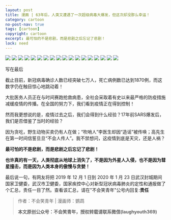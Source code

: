 ```yaml
---
layout: post
title: 漫画 | 63年后，人类又遭遇了一次超级病毒大爆发，但这次却没那么幸运！
category: cartoon
no-post-nav: true
tags: [cartoon]
copyright: cartoon
excerpt: 最可怕的不是悲剧，而是悲剧之后忘记了悲剧！
lock: need
---
```


![](http://favorites.ren/assets/images/2020/cartoon/supervirus01.jpeg)
![](http://favorites.ren/assets/images/2020/cartoon/supervirus02.jpeg)
![](http://favorites.ren/assets/images/2020/cartoon/supervirus03.jpeg)
![](http://favorites.ren/assets/images/2020/cartoon/supervirus04.jpeg)
![](http://favorites.ren/assets/images/2020/cartoon/supervirus05.jpeg)
![](http://favorites.ren/assets/images/2020/cartoon/supervirus06.jpeg)
![](http://favorites.ren/assets/images/2020/cartoon/supervirus07.jpeg)
![](http://favorites.ren/assets/images/2020/cartoon/supervirus08.jpeg)
![](http://favorites.ren/assets/images/2020/cartoon/supervirus09.jpeg)
![](http://favorites.ren/assets/images/2020/cartoon/supervirus10.jpeg)
![](http://favorites.ren/assets/images/2020/cartoon/supervirus11.jpeg)
![](http://favorites.ren/assets/images/2020/cartoon/supervirus12.jpeg)
![](http://favorites.ren/assets/images/2020/cartoon/supervirus13.jpeg)
![](http://favorites.ren/assets/images/2020/cartoon/supervirus14.jpeg)
![](http://favorites.ren/assets/images/2020/cartoon/supervirus15.jpeg)
![](http://favorites.ren/assets/images/2020/cartoon/supervirus16.jpeg)
![](http://favorites.ren/assets/images/2020/cartoon/supervirus17.jpeg)
![](http://favorites.ren/assets/images/2020/cartoon/supervirus18.jpeg)

写在最后

截止目前，新冠病毒确诊人数已经突破七万人，死亡病例数已达到1870例，而这数字仍在触目惊心地跳动着！

大批医务人员正在与时间赛跑抢救病患，全社会采取着有史以来最严格的防疫措施减缓疫情的传播。在全国的努力下，我们看到疫情正在得到控制！

然而我更想说的是，疫情过去之后，我们会得到什么经验？17年前SARS爆发后，我们是否借鉴了当时的经验？

因为贪吃，野生动物买卖仍有人在做；“吹哨人”李医生却因“造谣”被传唤；高先生在第一时间信誓旦旦“不会人传人”。我不禁想问，这疫情到底是天灾，还是人祸？

**最可怕的不是悲剧，而是悲剧之后忘记了悲剧！**

**也许真的有一天，人类彻底从地球上消失了，不是因为外星人入侵，也不是因为彗星撞击，而是因为人类本身的傲慢与贪婪！**

最后说一句，有网友将把 2019 年 12 月 1 日到 2020 年 1 月 23 日武汉封城期间国家卫健委，武汉市卫健委，国家疾控中心对新型冠状病毒肺炎的定性和通报做了个汇总，责任一目了然。查看该汇总，请在"不会笑青年"公号内回复:**责任**


>作者：不会笑青年 | 漫画师：鹦鹉
>
>**本文原创公众号：不会笑青年，授权转载请联系微信(laughyouth369)**